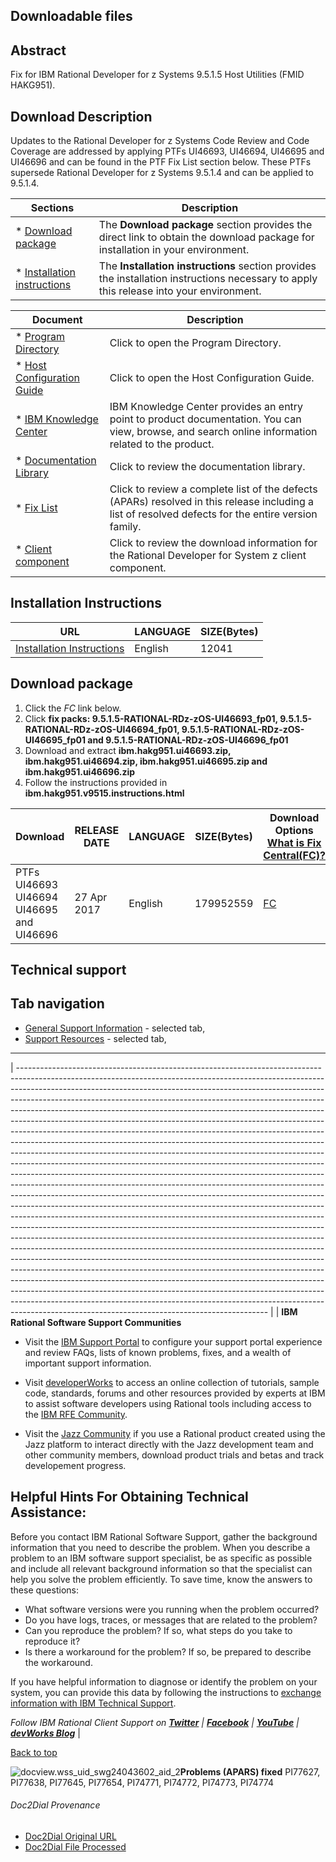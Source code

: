 ## Downloadable files ##


## Abstract ##

Fix for IBM Rational Developer for z Systems 9\.5\.1\.5 Host Utilities (FMID HAKG951)\.

## Download Description ##

Updates to the Rational Developer for z Systems Code Review and Code Coverage are addressed by applying PTFs UI46693, UI46694, UI46695 and UI46696 and can be found in the PTF Fix List section below\. These PTFs supersede Rational Developer for z Systems 9\.5\.1\.4 and can be applied to 9\.5\.1\.4\.




| Sections                          | Description                                                                                                                              |
| --------------------------------- | ---------------------------------------------------------------------------------------------------------------------------------------- |
|  *  [Download package][]          | The **Download package** section provides the direct link to obtain the download package for installation in your environment\.          |
|  *  [Installation instructions][] | The **Installation instructions** section provides the installation instructions necessary to apply this release into your environment\. |

 

| Document                         | Description                                                                                                                                          |
| -------------------------------- | ---------------------------------------------------------------------------------------------------------------------------------------------------- |
|  *  [Program Directory][]        | Click to open the Program Directory\.                                                                                                                |
|  *  [Host Configuration Guide][] | Click to open the Host Configuration Guide\.                                                                                                         |
|  *  [IBM Knowledge Center][]     | IBM Knowledge Center provides an entry point to product documentation\. You can view, browse, and search online information related to the product\. |
|  *  [Documentation Library][]    | Click to review the documentation library\.                                                                                                          |
|  *  [Fix List][]                 | Click to review a complete list of the defects (APARs) resolved in this release including a list of resolved defects for the entire version family\. |
|  *  [Client component][]         | Click to review the download information for the Rational Developer for System z client component\.                                                  |

## Installation Instructions ##

 

| URL                                                     | LANGUAGE | SIZE(Bytes) |
| ------------------------------------------------------- | -------- | ----------- |
| [Installation Instructions ][Installation Instructions] | English  | 12041       |


## Download package ##

 

1.  Click the *FC* link below\.
2.  Click **fix packs: 9\.5\.1\.5\-RATIONAL\-RDz\-zOS\-UI46693\_fp01, 9\.5\.1\.5\-RATIONAL\-RDz\-zOS\-UI46694\_fp01, 9\.5\.1\.5\-RATIONAL\-RDz\-zOS\-UI46695\_fp01 and 9\.5\.1\.5\-RATIONAL\-RDz\-zOS\-UI46696\_fp01** 
3.  Download and extract **ibm\.hakg951\.ui46693\.zip, ibm\.hakg951\.ui46694\.zip, ibm\.hakg951\.ui46695\.zip and ibm\.hakg951\.ui46696\.zip** 
4.  Follow the instructions provided in **ibm\.hakg951\.v9515\.instructions\.html** 



| Download                                 | RELEASE DATE | LANGUAGE | SIZE(Bytes) | Download Options<br>[What is Fix Central(FC)?][What is Fix Central_FC] |
| ---------------------------------------- | ------------ | -------- | ----------- | ---------------------------------------------------------------------- |
| PTFs UI46693 UI46694 UI46695 and UI46696 | 27 Apr 2017  | English  | 179952559   | [FC][]                                                                 |


## Technical support ##

## Tab navigation ##

 *  [General Support Information][] \- selected tab,
 *  [Support Resources][] \- selected tab,

--------------------

| -------------------------------------------------------------------------------------------------------------------------------------------------------------------------------------------------------------------------------------------------------------------------------------------------------------------------------------------------------------------------------------------------------------------------------------------------------------------------------------------------------------------------------------------------------------------------------------------------------------------------------------------------------------------------------------------------------------------------------------------------------------------------------------------------------------------------------------------------------------------------------------------------------------------------------------------------------------------------------------------------------------------------------------------------------------------------------------------------------------------------------------------------------------------------------------------------------------------------------------------------------------------------------------------------------------------------------------------------------------------------------------------------------------------------------------------------------------------------------------------------------------------------------------------------------------------------------------------------------------------------------------------------------------------------------------------------------------------------------------------------------------------------------------------------------------------------------------------------------------------------------------------------------------------------------- |
| **IBM Rational Software Support Communities**

 *  Visit the [IBM Support Portal][] to configure your support portal experience and review FAQs, lists of known problems, fixes, and a wealth of important support information\.
    
    
 *  Visit [developerWorks][] to access an online collection of tutorials, sample code, standards, forums and other resources provided by experts at IBM to assist software developers using Rational tools including access to the [IBM RFE Community][]\.
    
    
 *  Visit the [Jazz Community][] if you use a Rational product created using the Jazz platform to interact directly with the Jazz development team and other community members, download product trials and betas and track developement progress\.

## Helpful Hints For Obtaining Technical Assistance: ##

Before you contact IBM Rational Software Support, gather the background information that you need to describe the problem\. When you describe a problem to an IBM software support specialist, be as specific as possible and include all relevant background information so that the specialist can help you solve the problem efficiently\. To save time, know the answers to these questions:

 *  What software versions were you running when the problem occurred?
 *  Do you have logs, traces, or messages that are related to the problem?
 *  Can you reproduce the problem? If so, what steps do you take to reproduce it?
 *  Is there a workaround for the problem? If so, be prepared to describe the workaround\.

If you have helpful information to diagnose or identify the problem on your system, you can provide this data by following the instructions to [exchange information with IBM Technical Support][]\.

*Follow IBM Rational Client Support on [**Twitter**][Twitter] \| [**Facebook**][Facebook] \| [**YouTube**][YouTube] \| [**devWorks Blog**][devWorks Blog]* |


[Back to top][]

 ![docview.wss_uid_swg24043602_aid_2][]**Problems (APARS) fixed**
PI77627, PI77638, PI77645, PI77654, PI74771, PI74772, PI74773, PI74774 


[Download package]: http://www.ibm.com/support/docview.wss?uid=swg24043602#DNLD
[Installation instructions]: http://www.ibm.com/support/docview.wss?uid=swg24043602#INSTALL
[Program Directory]: http://www.ibm.com/e-business/linkweb/publications/servlet/pbi.wss?CTY=US&FNC=SRX&PBL=GI13-2864-02
[Host Configuration Guide]: http://www.ibm.com/e-business/linkweb/publications/servlet/pbi.wss?CTY=US&FNC=SRX&PBL=SC23-7658-12
[IBM Knowledge Center]: http://www.ibm.com/support/knowledgecenter/SSQ2R2/rdz_welcome.html
[Documentation Library]: http://www.ibm.com/software/rational/products/developer/systemz/library/
[Fix List]: http://www.ibm.com/support/docview.wss?uid=swg27036693
[Client component]: http://www.ibm.com/support/docview.wss?uid=swg24043583
[Installation Instructions]: ftp://public.dhe.ibm.com/ps/products/wsed/fixes/UI46693/ibm.hakg951.v9515.instructions.html
[What is Fix Central_FC]: https://www.ibm.com/support/fixcentral/help?page=swfaqs
[FC]: http://www.ibm.com/support/fixcentral/swg/quickorder?parent=ibm%7ERational&product=ibm/Rational/Rational+Developer+for+System+z&release=9.5.1.0&platform=All&function=all&source=fc
[General Support Information]: http://www.ibm.com/support/docview.wss?uid=swg24043602
[Support Resources]: http://www.ibm.com/support/docview.wss?uid=swg27020747
[IBM Support Portal]: http://www.ibm.com/support/entry/portal/Overview/Software/Rational/product
[developerWorks]: http://www.ibm.com/developerworks/rational/
[IBM RFE Community]: http://www.ibm.com/developerworks/rfe/
[Jazz Community]: http://jazz.net/
[exchange information with IBM Technical Support]: http://www.ibm.com/software/support/exchangeinfo.html
[Twitter]: http://twitter.com/rationalsupport
[Facebook]: http://facebook.com/rationalsupport
[YouTube]: http://www.youtube.com/ibmrationalsupport
[devWorks Blog]: https://www.ibm.com/developerworks/mydeveloperworks/blogs/nfrsblog/?lang=en
[Back to top]: http://www.ibm.com/support/docview.wss?uid=swg24043602#ibm-content
[docview.wss_uid_swg24043602_aid_2]: http://www.ibm.com/support/docview.wss?uid=swg24043602&aid=2

###### Doc2Dial Provenance ######

 * [Doc2Dial Original URL][]
 * [Doc2Dial File Processed][]

[Doc2Dial Original URL]: http://www.ibm.com/support/docview.wss?uid=swg24043602
[Doc2Dial File Processed]: file:///Users/wnm3/OSS/MDfromHTML/MDfromHTML/MarkdownGenerator/./data/htmljson/swg24043602.json